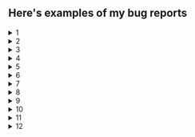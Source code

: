 ## Here's examples of my bug reports


<details>
   <summary>1</summary>

| _      | Регистрация возможна без согласия на обработку данных    |
| ----------- | ----------- |
| Описание   | Пользователь может зарегистрироваться без согласия на обработку персональных данных        |
| Окружение   | Любое        | 
| Версия сайта   | -        |
| Воспроизводимость у пользователей   | Воспроизводится        |
| Стабильность воспроизведения   | Стабильно        |
| Предусловия   | Открыть страницу https://lm.skillbox.cc/qa_tester/module05/homework1/        |
| Шаги воспроизведения   | <p> 1. Заполнить поля корректными данными <p> 2. Не ставить галочку у чекбокса "Согласен на обработку персональных данных" <p>3. Нажать "Зарегистрироваться"        |
| Фактический результат   | Появляется окно с подтверждением регистрации        |
| Ожидаемый результат  | Веб-форма просит согласиться с обработкой персональных данных        |
| Дополнительная информация   |  У чекбокса в html-разметке не указан атрибут "required" https://prnt.sc/1cq4dca

</details>

<details>
   <summary>2</summary>

   | _      | Невозможно авторизоваться в личном кабинете |
| ----------- | ----------- |
| Описание   | При попытке авторизации предложенной парой логин-пароль из спецификации ничего не происходит        |
| Окружение   | Любое        |
| Версия сайта   | -        |
| Воспроизводимость у пользователей   | Воспроизводится        |
| Стабильность воспроизведения   | Стабильно        |
| Предусловия   | Открыть страницу http://skillbox.mstprime.ru/16_3/#/        |
| Шаги воспроизведения   | <p> 1. Ввести в поле "логин" admin <p> 2. Ввести в поле "пароль" tester<p> 3. Нажать на кнопку "Войти"       |
| Фактический результат   | Кнопка "Войти" не позволяет перейти в личный кабинет        |
| Ожидаемый результат   | Пользоователь авторизован на сайте        |
| Дополнительная информация   | При нажатии на кнопку "Войти" от сервера приходит ответ в виде ошибки 502 https://prnt.sc/1b5k2n5 |

   </details>

<details>
   <summary>3</summary>

| _      | Не отображаются изменения в карточке пользователя при измении значения строки "location" в запросе PUT |
| ----------- | ----------- |
| Описание   | При измении значения поля "Место проживания" с помощью запроса PUT в базе данных  изменения не сохраняются        |
| Окружение   | Любое        |
| Версия сайта   | -        |
| Воспроизводимость у пользователей   | Нет      |
| Стабильность воспроизведения   | Стабильно        |
| Предусловия   | Открыть Postman        |
| Шаги воспроизведения   | <p> 1. Изменить в поле Body запроса на изменение данных клиента значение строки "location" <p> 2. Выполнить PUT-запрос на изменение данных клиента http://api-qa.skillbox.ru/practice3/api/users/1/update <p> 3. Выполнить GET-запрос на получение конректного клиента http://api-qa.skillbox.ru/practice3/api/users/1"       |
| Фактический результат   | Не отображаются внесённые изменения        |
| Ожидаемый результат   | Отображается ввёденное в запросе на изменение данных клиента новое место проживания        |
| Дополнительная информация   | - |

   </details>

<details>
   <summary>4</summary>


| _      | Дата рождения клиента при добавлении в базу данных подвергается изменению |
| ----------- | ----------- |
| Описание   | После добавления в базу данных даты рождения клиента значение даты изменяется на некорректное        |
| Окружение   | Любое        |
| Версия сайта   | -        |
| Воспроизводимость у пользователей   | Нет        |
| Стабильность воспроизведения   | Стабильно        |
| Предусловия   | Открыть Postman        |
| Шаги воспроизведения   | <p> 1.Выполнить POST-запрос на добавление клиента http://api-qa.skillbox.ru/practice3/api/users/create <p> 2. Выполнить GET-запрос на вывод списка клиентов http://api-qa.skillbox.ru/practice3/api/users/"        |
| Фактический результат   | Значение строки меняется на произвольное число        |
| Ожидаемый результат   | Ввёденная в запросе на добавление клиента дата рождения совпадает с выводимой датой рождения при запросе списка клиентов        |
| Дополнительная информация   | - |

   </details>

<details>
   <summary>5</summary>

| _      | База данных добавляет слово "Сити" в строку с местом проживания при обработке запроса на добавление нового клиента |
| ----------- | ----------- |
| Описание   | База данных изменяет ввёденное значение строки "location"        |
| Окружение   | Любое        |
| Версия сайта   | -        |
| Воспроизводимость у пользователей   | Нет        |
| Стабильность воспроизведения   | Стабильно        |
| Предусловия   | Открыть Postman        |
| Шаги воспроизведения   | <p> 1. С помощью POST-запроса Создание клиента добавить данные клиента в базу данных http://api-qa.skillbox.ru/practice3/api/users/create <p> 2. Выполнить GET-запрос Получение конкретного клиента http://api-qa.skillbox.ru/practice3/api/users/2        |
| Фактический результат   | Значение строки "location" отображается с добавленным базой данных словом "Сити"        |
| Ожидаемый результат   | Значение строки "location" идентично введённому при заполнении данных клиента        |
| Дополнительная информация   | - |

   </details>

<details>
   <summary>6</summary>

| _      | Цвет фона блоков страницы не совпадает с цветом блоков макета |
| ----------- | ----------- |
| Описание   |    Цвет фона блоков на странице в приложении отличается от цветов блоков в макете     |
| Окружение   |   Любое      |
| Версия сайта   | -        |
| Воспроизводимость у пользователей   |  Воспроизводится       |
| Стабильность воспроизведения   |    Стабильно     |
| Предусловия   | <p> 1. Открыть макет страницы https://www.figma.com/file/SexnFVxMVxh6h5vWispMKt/Online-cinema?node-id=0%3A1 <p> 2. С помощью инспектора элементов в Chrome DevTools сравнить цвета фона желтых блоков страницы и макета     |
| Фактический результат   |     Цвет фона блоков на странице отличается от цвета в макете    |
| Ожидаемый результат   |   Цвета на странице и в макете идентичны      |
| Дополнительная информация   | - |

   </details>

<details>
   <summary>7</summary>

| _      | Заголовок блока "Клиенты" на сайте отличается от заголовка в макете |
| ----------- | ----------- |
| Описание   |     Заголовок блока "Клиенты" на сайте не идентичен с заголовком блока в макете    |
| Окружение   |     Любое    |
| Версия сайта   | -        |
| Воспроизводимость у пользователей   |      Воспроизводится   |
| Стабильность воспроизведения   |   Стабильно      |
| Предусловия   |    Открыть страницу http://qa.skillbox.ru/module19/     |
| Шаги воспроизведения   | <p> 1. Нажать на кнопку ""Клиенты"" в хэдере страницы <p> 2. Открыть макет страницы https://www.figma.com/file/SexnFVxMVxh6h5vWispMKt/Online-cinema?node-id=0%3A1 <p> 3. Сравнить заголовки в макете и на странице     |
| Фактический результат   |     Названия заголовков макета и страницы не совпадают    |
| Ожидаемый результат   |    Названия заголовков макета и страницы одинаковые     |
| Дополнительная информация   | - |

   </details>

<details>
    <summary>8</summary>

| _      | Фотографии на сайте в блоке "О нас" отличаются от фотографий в макете |
| ----------- | ----------- |
| Описание   |     Фотографии на сайте в блоке "О нас" не совпадают с фотографиями в макете    |
| Окружение   |     Любое    |
| Версия сайта   | -        |
| Воспроизводимость у пользователей   |   Воспроизводится      |
| Стабильность воспроизведения   |    Стабильно     |
| Предусловия   |    Открыть страницу http://qa.skillbox.ru/module19/     |
| Шаги воспроизведения   | <p> 1. Нажать на кнопку "О нас" в хэдере страницы <p>2. Открыть макет страницы https://www.figma.com/file/SexnFVxMVxh6h5vWispMKt/Online-cinema?node-id=0%3A <p> 3. Сравнить фотографии      |
| Фактический результат   |     Фотографии в блоке на странице отличаются от фотографий в макете    |
| Ожидаемый результат   |     Фотографии на странице идентичны фотографиям в макете    |
| Дополнительная информация   | - |

   </details>

  <details>
   <summary>9</summary>

| _      | Приложение не выполняет требования безопасности в поле для ввода текста формы на сайте |
| ----------- | ----------- |
| Описание   |     В приложении присутствует stored XSS-уязвимость    |
| Окружение   |    Любое     |
| Версия сайта   | -        |
| Воспроизводимость у пользователей   |     Воспроизводится    |
| Стабильность воспроизведения   |   Стабильно      |
| Предусловия   |    Открыть страницу http://api-qa.skillbox.ru/xss-practice/     |
| Шаги воспроизведения   |   Вставить в поле "What are you thinking?" пэйлоад " ></script/</title/</style/-><iframe/onload='alert()'/ "     |
| Фактический результат   |      На сайте появляется диалоговое окно, вызванное пэйлоадом   |
| Ожидаемый результат   |     Сделан запрет на введение в поле символов javascript    |
| Дополнительная информация   | - |

   </details>
<details>
   <summary>10</summary>

| _      | Неправильно настроен CORS в приложении Ваш кошелек |
| ----------- | ----------- |
| Описание   |      С помощью GET-запроса злоумышленник может получить доступ к данным пользователя   |
| Окружение   |     Любое    |
| Версия сайта   | -        |
| Воспроизводимость у пользователей   |      Воспроизводится   |
| Стабильность воспроизведения   |      Стабильно   |
| Предусловия   |    Открыть страницу http://api-qa.skillbox.ru/cors-practice/     |
| Шаги воспроизведения   |  <p> 1. Открыть Chrome DevTools <p> 2. Перейти на владку Network <p> 3. На странице нажать на кнопку "Получить приватный ключ" <p> 4. Скопировать полученный запрос в формате cURL (bash) <p> 5. Открыть Postman <p> 6. Импортировать запрос в Postma <p> 7. Добавить заголовок Origin с произвольным адресом сайта <p> 8. Отправить запрос |
| Фактический результат   |     В ответе в строке "Access-Control-Allow-Origin" отображается выбранный произвольный адрес сайта и "Access-Control-Allow-Credentials" со значением "true"    |
| Ожидаемый результат   |      Настройки CORS приложения не отображают в запросах заголовки "Access-Control-Allow-Origin" и "Access-Control-Allow-Credentials"   |
| Дополнительная информация   | - |

   </details>

 
<details>
   <summary>11</summary>

| _      | Приложение не выполняет требования безопасности в поле "email" в форме на странице отправки сообщения |
| ----------- | ----------- |
| Описание   |     При помощи SQL-инъекции злоумышленник может получить доступ к базе данных    |
| Окружение   |      Любое   |
| Версия сайта   | -        |
| Воспроизводимость у пользователей   |  Воспроизводится       |
| Стабильность воспроизведения   |      Стабильно   |
| Предусловия   |    Открыть страницу http://api-qa.skillbox.ru/practicesqli/index.php     |
| Шаги воспроизведения   |  <p> 1. Нажать кнопку "Написать нам" <p> 2. В поле "email" ввести почтовый ящик с одинарной кавычкой в конце без пробелов, пример test@test.com' <p> 3. Остальные поля заполнить корректными данными  |
| Фактический результат   |  Появляется ошибка о неправильном синтаксисе SQL
"Error! You have an error in your SQL syntax; check the manual that corresponds to your MySQL server version for the right syntax to use near ''test@test.com''' at line 1"   |
| Ожидаемый результат   |   Появляется ошибка о некорректно заполненом поле "email"     |
| Дополнительная информация   | - |

   </details>

   <details>
   <summary>12</summary>

| _      | На сайте присутствует IDOR-уязвимость, из-за которой злоумышленник может получить доступ к данным организаций других пользователей |
| ----------- | ----------- |
| Описание   |    C помощью API-запросов с аутентификационными токенами пользователей злоумышленник может получить доступ к данным пользователей     |
| Окружение   |    Любое     |
| Версия сайта   | -        |
| Воспроизводимость у пользователей   |    Воспроизводится     |
| Стабильность воспроизведения   |   Стабильно      |
| Предусловия   |    Открыть Postman     |
| Шаги воспроизведения   | <p> 1. Выполнить POST-запрос на регистрацию первого пользователя http://api-qa.skillbox.ru/api/loans/v1/register <p> 2. Выполнить POST-запрос на аутентификацию первого пользователя http://api-qa.skillbox.ru/api/loans/v1/login <p> 3. Скопировать полученный в ответе на POST-запрос на аутентификацию аутентификационный токен <p> 4. Выполнить POST-запрос на создание организации, используя токен http://api-qa.skillbox.ru/api/loans/v1/organizations <p> 5. Выполнить POST-запрос на регистрацию второго пользователя <p> 6. Выполнить POST-запрос на аутентификацию второго пользователя http://api-qa.skillbox.ru/api/loans/v1/login <p> 7. Выполнить GET-запрос на получение информации об организации с иcпользованием аутентификационного токена первого пользователя http://api-qa.skillbox.ru/api/loans/v1/organizations/:organizationid   |
| Фактический результат   |    Злоумышленник имеет доступ к данным организации пользователя {"id":"4","owner":{"username":"bish","email":"bish@gon.wtf"},"orgname":"rotiform","address":"moscow","status":"none","custom":1}         |
| Ожидаемый результат   |  При попытке получить доступ к данным пользователя злоумышленник видит ошибку "Not allowed to access requested organization or organization by this id does not exist yet"    |
| Дополнительная информация   | - |

   </details>
